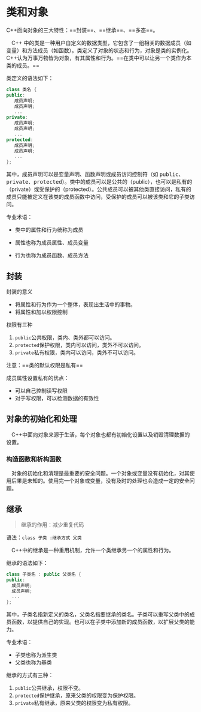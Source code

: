 # 类和对象

C++面向对象的三大特性：==封装==、==继承==、==多态==。

&emsp;C++ 中的类是一种用户自定义的数据类型，它包含了一组相关的数据成员（如变量）和方法成员（如函数）。类定义了对象的状态和行为，对象是类的实例化。C++认为万事万物皆为对象，有其属性和行为。==在类中可以让另一个类作为本类的成员。==

类定义的语法如下：

```cpp
class 类名 {
public:
   成员声明;
   成员声明;
   ...
private:
   成员声明;
   成员声明;
   ...
protected:
   成员声明;
   成员声明;
   ...
};
```

其中，成员声明可以是变量声明、函数声明或成员访问控制符（如 <kbd>public</kbd>、<kbd>private</kbd>、<kbd>protected</kbd>）。类中的成员可以是公共的（public），也可以是私有的（private）或受保护的（protected）。公共成员可以被其他类直接访问，私有的成员只能被定义在该类的成员函数中访问，受保护的成员可以被该类和它的子类访问。

专业术语：

- 类中的属性和行为统称为成员

- 属性也称为成员属性、成员变量
- 行为也称为成员函数、成员方法

## 封装

封装的意义

- 将属性和行为作为一个整体，表现出生活中的事物。
- 将属性和加以权限控制

权限有三种

1. `public`公共权限，类内、类外都可以访问。
2. `protected`保护权限，类内可以访问，类外不可以访问。
3. `private`私有权限，类内可以访问，类外不可以访问。

注意：==类的默认权限是私有==

成员属性设置私有的优点：

- 可以自己控制读写权限
- 对于写权限，可以检测数据的有效性

## 对象的初始化和处理

&emsp;C++中面向对象来源于生活，每个对象也都有初始化设置以及销毁清理数据的设置。

### 构造函数和析构函数

&emsp;对象的初始化和清理是最重要的安全问题。一个对象或变量没有初始化，对其使用后果是未知的。使用完一个对象或变量，没有及时的处理也会造成一定的安全问题。



## 继承

> 继承的作用：减少重复代码

语法：`class 子类 :继承方式 父类`

&emsp;C++中的继承是一种重用机制，允许一个类继承另一个的属性和行为。

继承的语法如下：

```cpp
class 子类名 : public 父类名 {
public:
  成员声明;
  成员声明;
  ...
};
```

其中，子类名指新定义的类名，父类名指要继承的类名。子类可以重写父类中的成员函数，以提供自己的实现。也可以在子类中添加新的成员函数，以扩展父类的能力。

专业术语：

- 子类也称为派生类
- 父类也称为基类

继承的方式有三种：

1. `public`公共继承，权限不变。
2. `protected`保护继承，原来父类的权限变为保护权限。
3. `private`私有继承，原来父类的权限变为私有权限。



